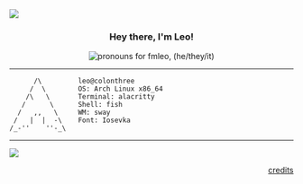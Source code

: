 <img src="https://i.imgur.com/IMjwInQ.png" />

<h3 align="center">Hey there, I'm Leo!</p></h3>


<div align="center">

<img alt="pronouns for fmleo, (he/they/it)" src="https://img.shields.io/badge/he/they/it-000000?style=for-the-badge&logoColor=white" />

</div>

---

```              
      /\         leo@colonthree
     /  \        OS: Arch Linux x86_64
    /\   \       Terminal: alacritty
   /      \      Shell: fish 
  /   ,,   \     WM: sway
 /   |  |  -\    Font: Iosevka
/_-''    ''-_\      
```


---

<img src="https://i.imgur.com/ztDFlBy.gif" />
<p align="right">
  <a href="https://iced-bee.tumblr.com/post/188062782002/hey-space-cadet">credits</a>
</p>
